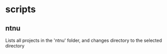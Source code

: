 # scripts

## ntnu
Lists all projects in the 'ntnu' folder, and changes directory to
the selected directory
